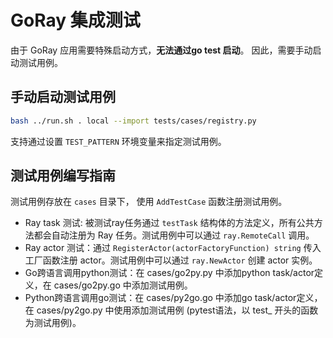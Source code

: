 # GoRay 集成测试

由于 GoRay 应用需要特殊启动方式，**无法通过go test 启动**。
因此，需要手动启动测试用例。

## 手动启动测试用例

```bash
bash ../run.sh . local --import tests/cases/registry.py
```

支持通过设置 `TEST_PATTERN` 环境变量来指定测试用例。

## 测试用例编写指南

测试用例存放在 `cases` 目录下， 使用 `AddTestCase` 函数注册测试用例。

- Ray task 测试: 被测试ray任务通过 `testTask` 结构体的方法定义，所有公共方法都会自动注册为 Ray 任务。测试用例中可以通过 `ray.RemoteCall` 调用。
- Ray actor 测试：通过 `RegisterActor(actorFactoryFunction) string` 传入工厂函数注册 actor。测试用例中可以通过 `ray.NewActor` 创建 actor 实例。
- Go跨语言调用python测试：在 cases/go2py.py 中添加python task/actor定义，在 cases/go2py.go 中添加测试用例。
- Python跨语言调用go测试：在 cases/py2go.go 中添加go task/actor定义，在 cases/py2go.py 中使用添加测试用例 (pytest语法，以 test_ 开头的函数为测试用例)。

